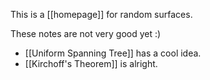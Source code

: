 This is a [[homepage]] for random surfaces.

These notes are not very good yet :)

- [[Uniform Spanning Tree]] has a cool idea.
- [[Kirchoff's Theorem]] is alright.